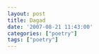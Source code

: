 ```yaml
---
layout: post
title: Dagad
date: '2007-08-21 11:43:00'
categories: ["poetry"]
tags: ["poetry"]
---
```


<p><a onblur="try {parent.deselectBloggerImageGracefully();} catch(e) {}" href="http://bp2.blogger.com/_cWdd7TsTIWo/RsrQSgzIvKI/AAAAAAAAAEg/uDFSAkMti5I/s1600-h/dagad.jpg"><img style="display:block; margin:0px auto 10px; text-align:center;cursor:pointer; cursor:hand;" src="http://bp2.blogger.com/_cWdd7TsTIWo/RsrQSgzIvKI/AAAAAAAAAEg/uDFSAkMti5I/s320/dagad.jpg" border="0" alt="" id="BLOGGER_PHOTO_ID_5101118544411147426"/></a></p><div class="blogger-post-footer"><img width="1" height="1" src="https://blogger.googleusercontent.com/tracker/5416117946427095362-7825325918045842417?l=soranthou.blogspot.com" alt=""/></div>
